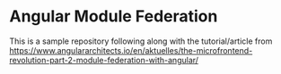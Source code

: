 # Angular Module Federation

This is a sample repository following along with the tutorial/article from <https://www.angulararchitects.io/en/aktuelles/the-microfrontend-revolution-part-2-module-federation-with-angular/>
